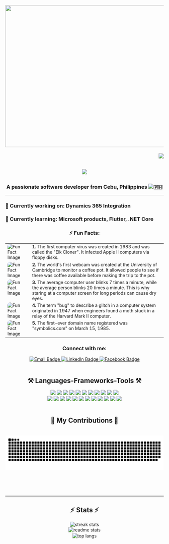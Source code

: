 <div align="center">
  <a href="https://github.com/j3know">
    <img src="https://cdn.dribbble.com/users/2131993/screenshots/4948736/thoughtworks-gif_dribbble.gif" width="1000" height="450">
  </a>
</div>

<br/>

<div align="center">
  <img src="https://visitor-badge.laobi.icu/badge?page_id=j3know.j3know&left_color=blue&right_color=grey&left_text=Number%20of%20Visitors" align="right">
</div>

<h1 align="center">
    <img src="https://readme-typing-svg.herokuapp.com/?font=Righteous&size=35&center=true&vCenter=true&width=900&height=70&duration=4000&lines=Hi+there!+👋;+I'm+Gie+Nou!;+Welcome+to+my+GitHub;+Junior+Software+Engineer+in+Cebu;+Passionate+about+coding+and+learning;+Let's+code+together+and+make+great+things+happen!;" />
</h1>

<h3 align="center">A passionate software developer from Cebu, Philippines <img src="https://i.pinimg.com/564x/02/63/11/0263111a6cef54c2bc7a3aaff371cd46.jpg" alt="🇵🇭" width="20" height="15"/></h3>
<hr style="height: .1px; background-color: lightgray;">

### 🔭 Currently working on: **Dynamics 365 Integration**

### 🌱 Currently learning: **Microsoft products, Flutter, .NET Core**

<h3 align="center">⚡ Fun Facts:</h3>

<div align="center">
    <div style="margin: 0 auto; max-width: 800px;">
        <table style="width:100%; border-collapse: collapse; border: none;">
            <tr>
                <td style="vertical-align: top; padding-right: 10px; border: none;">
                    <img src="https://www.digit.fyi/wp-content/uploads/2022/01/Elk-Cloner.jpg" alt="Fun Fact Image" style="width: 100px; height: 100px; object-fit: cover; border-radius: 8px;">
                </td>
                <td style="vertical-align: top; border: none;">
                    <strong>1.</strong> The first computer virus was created in 1983 and was called the "Elk Cloner". It infected Apple II computers via floppy disks.
                </td>
            </tr>
            <tr>
                <td style="vertical-align: top; padding-right: 10px; border: none;">
                    <img src="https://global.discourse-cdn.com/boingboing/original/4X/0/a/4/0a4db7a3b332c893a25b397a13f8a2c6798ebc56.jpeg" alt="Fun Fact Image" style="width: 100px; height: 100px; object-fit: cover; border-radius: 8px;">
                </td>
                <td style="vertical-align: top; border: none;">
                    <strong>2.</strong> The world's first webcam was created at the University of Cambridge to monitor a coffee pot. It allowed people to see if there was coffee available before making the trip to the pot.
                </td>
            </tr>
            <tr>
                <td style="vertical-align: top; padding-right: 10px; border: none;">
                    <img src="https://i.pinimg.com/originals/a5/89/a8/a589a899c6c2b77d0f8bf3ff90402281.png" alt="Fun Fact Image" style="width: 100px; height: 100px; object-fit: cover; border-radius: 8px;">
                </td>
                <td style="vertical-align: top; border: none;">
                    <strong>3.</strong> The average computer user blinks 7 times a minute, while the average person blinks 20 times a minute. This is why staring at a computer screen for long periods can cause dry eyes.
                </td>
            </tr>
            <tr>
                <td style="vertical-align: top; padding-right: 10px; border: none;">
                    <img src="https://th.bing.com/th/id/R.04fa0daad0fd2a99df48b01ff7295e8f?rik=37YAF1EIkQ3QmA&riu=http%3a%2f%2fstatic.businessinsider.com%2fimage%2f5593f5cc6bb3f7ac51d8d3cf%2fimage.jpg&ehk=zNJDUh%2fwxq%2fEC%2b7WM9eDnmyGH%2b8M1ZdRE0ZyP40K%2fPc%3d&risl=&pid=ImgRaw&r=0" alt="Fun Fact Image" style="width: 100px; height: 100px; object-fit: cover; border-radius: 8px;">
                </td>
                <td style="vertical-align: top; border: none;">
                    <strong>4.</strong> The term "bug" to describe a glitch in a computer system originated in 1947 when engineers found a moth stuck in a relay of the Harvard Mark II computer.
                </td>
            </tr>
            <tr>
                <td style="vertical-align: top; padding-right: 10px; border: none;">
                    <img src="https://i.pinimg.com/originals/8c/c1/21/8cc121b0eef830cb7cd6b893256df531.jpg" alt="Fun Fact Image" style="width: 100px; height: 100px; object-fit: cover; border-radius: 8px;">
                </td>
                <td style="vertical-align: top; border: none;">
                    <strong>5.</strong> The first-ever domain name registered was "symbolics.com" on March 15, 1985.
                </td>
            </tr>
        </table>
    </div>
</div>


<h3 align="center">Connect with me:</h3>

<div align="center"> 
  <a href="mailto:Anthonymanagase17@gmail.com">
    <img src="https://img.shields.io/badge/Email-D14836?style=for-the-badge&logo=gmail&logoColor=white" alt="Email Badge">
  </a>
  <a href="https://www.linkedin.com/in/geno-anthony-tombiga-378b162a9/">
    <img src="https://img.shields.io/badge/LinkedIn-0077B5?style=for-the-badge&logo=linkedin&logoColor=white" alt="LinkedIn Badge">
  </a>
  <a href="https://www.facebook.com/Gi3N0u/">
    <img src="https://img.shields.io/badge/Facebook-1877F2?style=for-the-badge&logo=facebook&logoColor=white" alt="Facebook Badge">
  </a>
</div>

<br/>

<h2 align="center">⚒️ Languages-Frameworks-Tools ⚒️</h2>

<div align="center">
    <a href="https://flutter.dev/"><img src="https://skillicons.dev/icons?i=flutter" /></a>
    <a href="https://getbootstrap.com/"><img src="https://skillicons.dev/icons?i=bootstrap" /></a>
    <a href="https://visualstudio.microsoft.com/"><img src="https://skillicons.dev/icons?i=visualstudio" /></a>
    <a href="https://developer.mozilla.org/en-US/docs/Web/HTML"><img src="https://skillicons.dev/icons?i=html" /></a>
    <a href="https://developer.mozilla.org/en-US/docs/Web/CSS"><img src="https://skillicons.dev/icons?i=css" /></a>
    <a href="https://code.visualstudio.com/"><img src="https://skillicons.dev/icons?i=vscode" /></a>
    <a href="https://github.com/"><img src="https://skillicons.dev/icons?i=github" /></a>
    <a href="https://www.figma.com/"><img src="https://skillicons.dev/icons?i=figma" /></a>
    <a href="https://tailwindcss.com/"><img src="https://skillicons.dev/icons?i=tailwind" /></a>
    <a href="https://git-scm.com/"><img src="https://skillicons.dev/icons?i=git" /></a>
    <a href="https://www.r-project.org/"><img src="https://skillicons.dev/icons?i=r" /></a>
    <br>
    <a href="https://nodejs.org/"><img src="https://skillicons.dev/icons?i=nodejs" /></a>
    <a href="https://www.python.org/"><img src="https://skillicons.dev/icons?i=python" /></a>
    <a href="https://www.javascript.com/"><img src="https://skillicons.dev/icons?i=javascript" /></a>
    <a href="https://www.typescriptlang.org/"><img src="https://skillicons.dev/icons?i=typescript" /></a>
    <a href="https://expressjs.com/"><img src="https://skillicons.dev/icons?i=express" /></a>
    <a href="https://firebase.google.com/"><img src="https://skillicons.dev/icons?i=firebase" /></a>
    <a href="https://www.mongodb.com/"><img src="https://skillicons.dev/icons?i=mongodb" /></a>
    <a href="https://www.w3schools.com/cpp/"><img src="https://skillicons.dev/icons?i=c" /></a>
    <a href="https://www.java.com/"><img src="https://skillicons.dev/icons?i=java" /></a>
    <a href="https://nextjs.org/"><img src="https://skillicons.dev/icons?i=nextjs" /></a>
    <a href="https://www.mysql.com/"><img src="https://skillicons.dev/icons?i=mysql" /></a>
    <a href="https://docs.microsoft.com/en-us/sql/ssms/download-sql-server-management-studio-ssms"><img src="https://skillicons.dev/icons?i=ssms" /></a>
</div>




<br/>

<div align="center">
  <h2>🐍 My Contributions 🐍</h2>
  <br>
  <img alt="snake eating my contributions" src="https://raw.githubusercontent.com/j3know/j3know/output/github-contribution-grid-snake.svg" />
  
  <br/><br/><br/>
</div>

<hr/>

<h2 align="center">⚡ Stats ⚡</h2>

<div align=center>
  <img width=390 src="https://streak-stats.demolab.com/?user=j3know&count_private=true&theme=react&border_radius=10" alt="streak stats"/>  <br/>
  <img width=390 src="https://github-readme-stats.vercel.app/api?username=j3know&count_private=true&show_icons=true&theme=react&rank_icon=github&border_radius=10" alt="readme stats" /><br/>
  <img width=325 align="center" src="https://github-readme-stats.vercel.app/api/top-langs/?username=j3know&hide=HTML&langs_count=8&layout=compact&theme=react&border_radius=10&size_weight=0.5&count_weight=0.5&exclude_repo=github-readme-stats" alt="top langs" />
</div>
